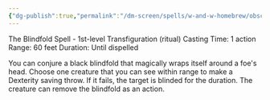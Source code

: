 ```yaml
---
{"dg-publish":true,"permalink":"/dm-screen/spells/w-and-w-homebrew/obscuro/"}
---
```


The Blindfold Spell - 1st-level Transfiguration (ritual) 
Casting Time: 1 action 
Range: 60 feet 
Duration: Until dispelled 

You can conjure a black blindfold that magically wraps itself around a foe's head. Choose one creature that you can see within range to make a Dexterity saving throw. If it fails, the target is blinded for the duration. The creature can remove the blindfold as an action.